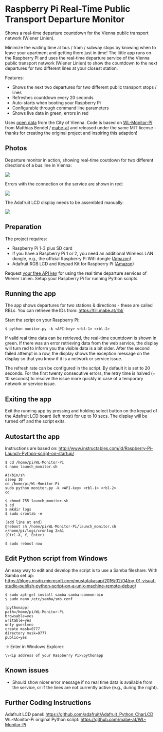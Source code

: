 # Raspberry Pi Real-Time Public Transport Departure Monitor

Shows a real-time departure countdown for the Vienna public transport network (Wiener Linien).

Minimize the waiting time at bus / tram / subway stops by knowing when to leave your apartment and getting there just in time! The little app runs on the Raspberry Pi and uses the real-time departure service of the Vienna public transport network (Wiener Linien) to show the countdown to the next departures for two different lines at your closest station.

Features:

- Shows the next two departures for two different public transport stops / lines
- Refreshes countdown every 20 seconds
- Auto-starts when booting your Raspberry Pi
- Configurable through command line parameters
- Shows live data in green, errors in red

Uses [open data](https://www.data.gv.at/katalog/dataset/add66f20-d033-4eee-b9a0-47019828e698) from the City of Vienna.
Code is based on [WL-Monitor-Pi](https://github.com/mabe-at/WL-Monitor-Pi) from Matthias Bendel / [mabe-at](https://mabe.at) and released under the same MIT license - thanks for creating the original project and inspiring this adaption!


## Photos

Departure monitor in action, showing real-time coutdown for two different directions of a bus line in Vienna:

![](https://raw.githubusercontent.com/andijakl/raspberry-pi-public-transport/master/photos/Raspi-Departures.jpg)

Errors with the connection or the service are shown in red:

![](https://raw.githubusercontent.com/andijakl/raspberry-pi-public-transport/master/photos/Raspi-Error.jpg)

The Adafruit LCD display needs to be assembled manually:

![](https://raw.githubusercontent.com/andijakl/raspberry-pi-public-transport/master/photos/Adafruit-Assembly.jpg)


## Preparation

The project requires:

- Raspberry Pi 1-3 plus SD card
- If you have a Raspberry Pi 1 or 2, you need an additional Wireless LAN dongle, e.g., the official Raspberry Pi Wifi dongle ([Amazon](http://amzn.to/2eC3dEP))
- Adafruit RGB LCD and Keypad Kit for Raspberry Pi ([Amazon](http://amzn.to/2eC1jnD))

Request [your free API key](https://www.wien.gv.at/formularserver2/user/formular.aspx?pid=3b49a23de1ff43efbc45ae85faee31db&pn=B0718725a79fb40f4bb4b7e0d2d49f1d1) for using the real time departure services of Wiener Linien. Setup your Raspberry Pi for running Python scripts.


## Running the app

The app shows departures for two stations & directions - these are called RBLs. You can retrieve the IDs from: https://till.mabe.at/rbl/

Start the script on your Raspberry Pi:

```
$ python monitor.py -k <API-key> <rbl-1> <rbl-2>
```

If valid real time data can be retrieved, the real-time countdown is shown in green. If there was an error retrieving data from the web service, the display will turn red to inform you the visible data is a bit older. After the second failed attempt in a row, the display shows the exception message on the display so that you know if it is a network or service issue.

The refresh rate can be configured in the script. By default it is set to 20 seconds. For the first twenty consecutive errors, the retry time is halved (= 10 seconds) to resolve the issue more quickly in case of a temporary network or service issue.


## Exiting the app

Exit the running app by pressing and holding select button on the keypad of the Adafruit LCD board (left most) for up to 10 secs. The display will be turned off and the script exits.


## Autostart the app

Instructions are based on: http://www.instructables.com/id/Raspberry-Pi-Launch-Python-script-on-startup/

```
$ cd /home/pi/WL-Monitor-Pi
$ nano launch_monitor.sh

#!/bin/sh
sleep 10
cd /home/pi/WL-Monitor-Pi
sudo python monitor.py -k <API-key> <rbl-1> <rbl-2>
cd

$ chmod 755 launch_monitor.sh
$ cd
$ mkdir logs
$ sudo crontab -e

(add line at end)
@reboot sh /home/pi/WL-Monitor-Pi/launch_monitor.sh >/home/pi/logs/cronlog 2>&1
(Ctrl-X, Y, Enter)

$ sudo reboot now
```

## Edit Python script from Windows

An easy way to edit and develop the script is to use a Samba fileshare. 
With Samba set up: https://blogs.msdn.microsoft.com/mustafakasap/2016/02/04/py-01-visual-studio-publish-python-script-on-a-unix-machine-remote-debug/

```
$ sudo apt-get install samba samba-common-bin
$ sudo nano /etc/samba/smb.conf

[pythonapp]
path=/home/pi/WL-Monitor-Pi
browsable=yes
writable=yes
only guest=no
create mask=0777
directory mask=0777
public=yes
```

-> Enter in Windows Explorer: 

```
\\<ip address of your Raspberry Pi>\pythonapp
```


## Known issues

* Should show nicer error message if no real time data is available from the service, or if the lines are not currently active (e.g., during the night). 


## Further Coding Instructions

Adafruit LCD panel: https://github.com/adafruit/Adafruit_Python_CharLCD
WL-Monitor-Pi original Python script: https://github.com/mabe-at/WL-Monitor-Pi

